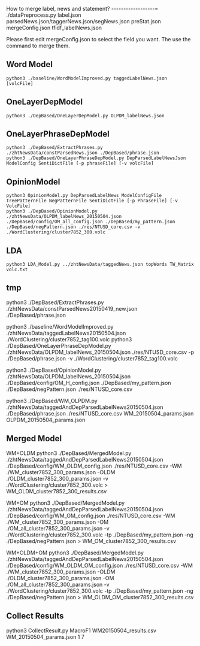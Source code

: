 
How to merge label, news and statement?
------------------=
     ./dataPreprocess.py label.json parsedNews.json/taggerNews.json/segNews.json preStat.json mergeConfig.json tfidf_labelNews.json

Please first edit mergeConfig.json to select the field you want. The use the command to merge them.



Word Model
------------------
    python3 ./baseline/WordModelImproved.py taggedLabelNews.json [volcFile]

OneLayerDepModel
------------------
    python3 ./DepBased/OneLayerDepModel.py OLPDM_labelNews.json

OneLayerPhraseDepModel 
------------------
    python3 ./DepBased/ExtractPhrases.py ./zhtNewsData/constParsedNews.json ./DepBased/phrase.json
    python3 ./DepBased/OneLayerPhraseDepModel.py DepParsedLabelNewsJson ModelConfig SentiDictFile [-p phraseFile] [-v volcFile]
    

OpinionModel
------------------
    python3 OpinionModel.py DepParsedLabelNews ModelConfigFile TreePatternFile NegPatternFile SentiDictFile [-p PhraseFile] [-v VolcFile]
    python3 ./DepBased/OpinionModel.py ./zhtNewsData/OLPDM_labelNews_20150504.json ./DepBased/config/OM_all_config.json ./DepBased/my_pattern.json ./DepBased/negPattern.json ./res/NTUSD_core.csv -v ./WordClustering/cluster7852_300.volc


LDA
------------------
    python3 LDA_Model.py ../zhtNewsData/taggedNews.json topWords TW_Matrix volc.txt


tmp
------------------
python3 ./DepBased/ExtractPhrases.py ./zhtNewsData/constParsedNews20150419_new.json ./DepBased/phrase.json

python3 ./baseline/WordModelImproved.py ./zhtNewsData/taggedLabelNews20150504.json ./WordClustering/cluster7852_tag100.volc
 python3 ./DepBased/OneLayerPhraseDepModel.py ./zhtNewsData/OLPDM_labelNews_20150504.json ./res/NTUSD_core.csv -p ./DepBased/phrase.json -v ./WordClustering/cluster7852_tag100.volc

python3 ./DepBased/OpinionModel.py ./zhtNewsData/OLPDM_labelNews_20150504.json ./DepBased/config/OM_H_config.json ./DepBased/my_pattern.json ./DepBased/negPattern.json ./res/NTUSD_core.csv

python3 ./DepBased/WM_OLPDM.py ./zhtNewsData/taggedAndDepParsedLabelNews20150504.json ./DepBased/phrase.json ./res/NTUSD_core.csv WM_20150504_params.json OLPDM_20150504_params.json


Merged Model
------------------
WM+OLDM
python3 ./DepBased/MergedModel.py ./zhtNewsData/taggedAndDepParsedLabelNews20150504.json ./DepBased/config/WM_OLDM_config.json ./res/NTUSD_core.csv -WM ./WM_cluster7852_300_params.json -OLDM ./OLDM_cluster7852_300_params.json -v ./WordClustering/cluster7852_300.volc > WM_OLDM_cluster7852_300_results.csv

WM+OM
python3 ./DepBased/MergedModel.py ./zhtNewsData/taggedAndDepParsedLabelNews20150504.json ./DepBased/config/WM_OM_config.json ./res/NTUSD_core.csv -WM ./WM_cluster7852_300_params.json -OM ./OM_all_cluster7852_300_params.json -v ./WordClustering/cluster7852_300.volc -tp ./DepBased/my_pattern.json -ng ./DepBased/negPattern.json  > WM_OM_cluster7852_300_results.csv

WM+OLDM+OM
python3 ./DepBased/MergedModel.py ./zhtNewsData/taggedAndDepParsedLabelNews20150504.json ./DepBased/config/WM_OLDM_OM_config.json ./res/NTUSD_core.csv -WM ./WM_cluster7852_300_params.json -OLDM ./OLDM_cluster7852_300_params.json -OM ./OM_all_cluster7852_300_params.json -v ./WordClustering/cluster7852_300.volc -tp ./DepBased/my_pattern.json -ng ./DepBased/negPattern.json  > WM_OLDM_OM_cluster7852_300_results.csv

Collect Results
------------------
python3 CollectResult.py MacroF1 WM20150504_results.csv WM_20150504_params.json 1 7
